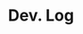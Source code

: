 ---
layout: list
type: category
title: Dev. Log
slug: devlog
sidebar: true
order: 2
description: >
  Anything about development
---